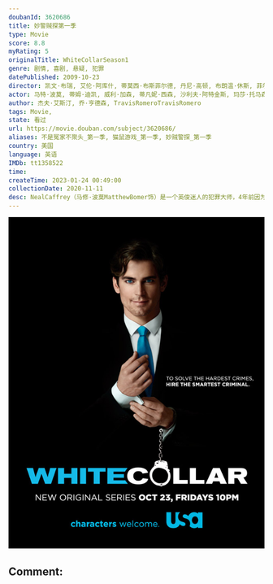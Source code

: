 ```yaml
---
doubanId: 3620686
title: 妙警贼探第一季
type: Movie
score: 8.8
myRating: 5
originalTitle: WhiteCollarSeason1
genre: 剧情, 喜剧, 悬疑, 犯罪
datePublished: 2009-10-23
director: 凯文·布瑞, 艾伦·阿库什, 蒂莫西·布斯菲尔德, 丹尼·高顿, 布朗温·休斯, 菲尔·亚伯拉罕
actor: 马特·波莫, 蒂姆·迪凯, 威利·加森, 蒂凡妮·西森, 沙利夫·阿特金斯, 玛莎·托马森, 穆雷·巴特利特, 莎拉·卡特, undefined, 埃德·莫兰, 伊维特麦奎因费伊, 玛格丽特·安妮·佛罗伦斯, 柯克·埃斯沃多, 黛博拉·特维斯, 爱德华多·巴莱里尼, 加瑞特·迪拉胡特, 麦克·休斯顿, 迈克·霍奇, 詹妮弗·费林, 罗丝·伯恩, undefined, 黛安·妮儿, undefined, 梅晨·阿米克, 亚历珊德拉·索恰, 李勋, 娜塔丽·莫瑞丝, 格罗瑞亚·沃特西斯, 托尼·德文, 阿尔尼·伯顿, undefined, undefined, 詹姆斯·瑞布霍恩, 大卫·阿伦·伯施理, undefined, 埃里克·帕拉迪诺, 迈克尔·加斯顿, 凯莉·索恩, 简·金, 卡尔洛·罗塔, 约翰·文堤米利亚, 阿莱西娅·雷纳, 纳萨尼尔·马斯顿, 黛汉恩·卡罗尔, undefined, 凯特·勒维宁, 罗斯·麦克科尔, 皮特·麦克罗比, 苏珊·米斯纳尔, 凯特·希德尔, 斯蒂芬·格维顿, 布拉德·李·温德, 德里克·米尔曼, 莎拉·温特, 安娜·库奇马, 张欣迪, 凯特·霍吉, 詹姆斯·比贝里, 加里·希尔伯恩, 迪安娜·罗素, 萨宾娜·加德克奇, 亚历珊德拉·达达里奥, 诺亚·艾默里奇, 比利·格里菲斯, 斯丁克·费舍尔, 唐尼·科沙瓦茨, 乔纳森·塔克, 凯尔·赛科特, undefined, 尼尔·马塔拉佐, 马克·谢泼德, undefined, 海蒂克里斯多夫, 兰尼·弗拉哈迪, 丹妮斯·瓦西
author: 杰夫·艾斯汀, 乔·亨德森, TravisRomeroTravisRomero
tags: Movie, 
state: 看过
url: https://movie.douban.com/subject/3620686/
aliases: 不是冤家不聚头_第一季, 猫鼠游戏_第一季, 妙贼警探_第一季
country: 美国
language: 英语
IMDb: tt1358522
time: 
createTime: 2023-01-24 00:49:00
collectionDate: 2020-11-11
desc: NealCaffrey（马修·波莫MatthewBomer饰）是一个英俊迷人的犯罪大师，4年前因为一宗伪造国债案被联邦调查局的死对头PeterBurke（蒂姆·迪凯TimDeKay饰）...
---
```


![image](assets/p550542403.jpg)

Comment: 
---


